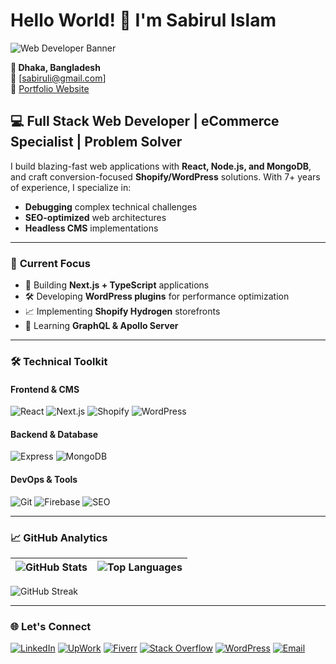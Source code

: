 # Hello World! 👋 I'm Sabirul Islam

![Web Developer Banner](https://github.com/mdsabir07/mdsabir07/raw/main/assets/github-banner.png)

**📍 Dhaka, Bangladesh**  
📧 [sabiruli@gmail.com]  
🔗 [Portfolio Website](https://sabir.coderdevsbd.com/portfolio/)

## 💻 **Full Stack Web Developer | eCommerce Specialist | Problem Solver**

I build blazing-fast web applications with **React, Node.js, and MongoDB**, and craft conversion-focused **Shopify/WordPress** solutions. With 7+ years of experience, I specialize in:
- **Debugging** complex technical challenges
- **SEO-optimized** web architectures
- **Headless CMS** implementations

---

### 🚀 **Current Focus**
- 🔧 Building **Next.js + TypeScript** applications
- 🛠️ Developing **WordPress plugins** for performance optimization
- 📈 Implementing **Shopify Hydrogen** storefronts
- 🌱 Learning **GraphQL & Apollo Server**

---

### 🛠 **Technical Toolkit**

#### **Frontend & CMS**
![React](https://img.shields.io/badge/React-20232A?style=for-the-badge&logo=react&logoColor=61DAFB)
![Next.js](https://img.shields.io/badge/Next.js-000000?style=for-the-badge&logo=nextdotjs&logoColor=white)
![Shopify](https://img.shields.io/badge/Shopify-7AB55C?style=for-the-badge&logo=Shopify&logoColor=white)
![WordPress](https://img.shields.io/badge/WordPress-21759B?style=for-the-badge&logo=wordpress&logoColor=white)

#### **Backend & Database**
![Express](https://img.shields.io/badge/Express-000000?style=for-the-badge&logo=express&logoColor=white)
![MongoDB](https://img.shields.io/badge/MongoDB-47A248?style=for-the-badge&logo=mongodb&logoColor=white)

#### **DevOps & Tools**
![Git](https://img.shields.io/badge/Git-F05032?style=for-the-badge&logo=git&logoColor=white)
![Firebase](https://img.shields.io/badge/Firebase-FFCA28?style=for-the-badge&logo=firebase&logoColor=black)
![SEO](https://img.shields.io/badge/SEO-0D8BDB?style=for-the-badge&logo=google&logoColor=white)

---

### 📈 **GitHub Analytics**

| ![GitHub Stats](https://github-readme-stats.vercel.app/api?username=mdsabir07&show_icons=true&theme=radical&hide_title=true) | ![Top Languages](https://github-readme-stats.vercel.app/api/top-langs/?username=mdsabir07&layout=compact&theme=radical&hide=html,css) |
|-----------------------------------------------------------------------------------------------------------------------------|---------------------------------------------------------------------------------------------------------------------------------------|

![GitHub Streak](https://github-readme-streak-stats.herokuapp.com/?user=mdsabir07&theme=radical)

---

### 🌐 **Let's Connect**
[![LinkedIn](https://img.shields.io/badge/LinkedIn-0077B5?style=for-the-badge&logo=linkedin&logoColor=white)](https://linkedin.com/in/sabir07)
[![UpWork](https://img.shields.io/badge/UpWork-6FDA44?style=for-the-badge&logo=upwork&logoColor=white)](https://www.upwork.com/freelancers/~010424d8751b7807dc)
[![Fiverr](https://img.shields.io/badge/Fiverr-1DBF73?style=for-the-badge&logo=fiverr&logoColor=white)](https://www.fiverr.com/wd_com_3)
[![Stack Overflow](https://img.shields.io/badge/Stack_Overflow-FE7A16?style=for-the-badge&logo=stack-overflow&logoColor=white)](https://stackoverflow.com/users/8124426/sabir)
[![WordPress](https://img.shields.io/badge/WordPress-21759B?style=for-the-badge&logo=wordpress&logoColor=white)](https://profiles.wordpress.org/mdsabir07/)
[![Email](https://img.shields.io/badge/Email-D14836?style=for-the-badge&logo=gmail&logoColor=white)](mailto:sabiruli@gmail.com)
